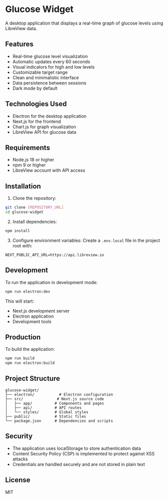 # Glucose Widget

A desktop application that displays a real-time graph of glucose levels using LibreView data.

## Features

- Real-time glucose level visualization
- Automatic updates every 60 seconds
- Visual indicators for high and low levels
- Customizable target range
- Clean and minimalistic interface
- Data persistence between sessions
- Dark mode by default

## Technologies Used

- Electron for the desktop application
- Next.js for the frontend
- Chart.js for graph visualization
- LibreView API for glucose data

## Requirements

- Node.js 18 or higher
- npm 9 or higher
- LibreView account with API access

## Installation

1. Clone the repository:
```bash
git clone [REPOSITORY_URL]
cd glucose-widget
```

2. Install dependencies:
```bash
npm install
```

3. Configure environment variables:
Create a `.env.local` file in the project root with:
```
NEXT_PUBLIC_API_URL=https://api.libreview.io
```

## Development

To run the application in development mode:
```bash
npm run electron:dev
```

This will start:
- Next.js development server
- Electron application
- Development tools

## Production

To build the application:
```bash
npm run build
npm run electron:build
```

## Project Structure

```
glucose-widget/
├── electron/           # Electron configuration
├── src/               # Next.js source code
│   ├── app/          # Components and pages
│   ├── api/          # API routes
│   └── styles/       # Global styles
├── public/           # Static files
└── package.json      # Dependencies and scripts
```

## Security

- The application uses localStorage to store authentication data
- Content Security Policy (CSP) is implemented to protect against XSS attacks
- Credentials are handled securely and are not stored in plain text

## License

MIT
